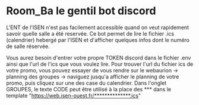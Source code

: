 # Room_Ba le gentil bot discord


L'ENT de l'ISEN n'est pas facilement accessible quand on veut rapidement savoir quelle salle a été reservée.
Ce bot permet de lire le fichier .ics (calendrier) hebergé par l'ISEN
et d'afficher quelques infos dont le numéro de salle réservée.

Vous aurez besoin d'entrer votre propre TOKEN discord dans le fichier .env ainsi que l'url de l'ics que vous voulez lire.
Pour trouver l'url du fichier ics de votre promo, vous pouvez essayer de vous rendre sur 
le webaurion -> planning des groupes -> naviguez jusqu'a afficher le planning de votre promo, puis cliquez sur une des case du calendrier.
Dans l'onglet GROUPES, le texte CODE peut être utilisé à la place des *** dans le template "https://web.isen-ouest.fr/**************.ics"
